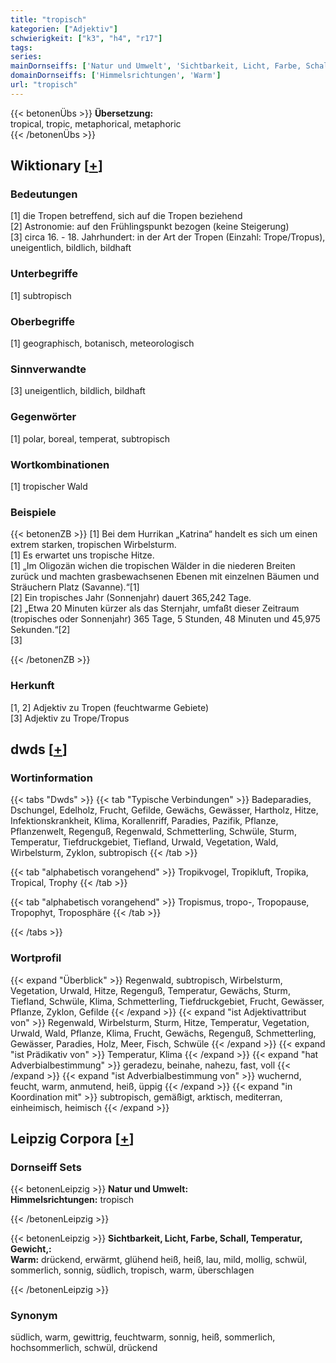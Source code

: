 ```yaml
---
title: "tropisch"
kategorien: ["Adjektiv"]
schwierigkeit: ["k3", "h4", "r17"]
tags:
series:
mainDornseiffs: ['Natur und Umwelt', 'Sichtbarkeit, Licht, Farbe, Schall, Temperatur, Gewicht,']
domainDornseiffs: ['Himmelsrichtungen', 'Warm']
url: "tropisch"
---
```


{{< betonenÜbs >}}
**Übersetzung:**  
tropical, tropic, metaphorical, metaphoric  
{{< /betonenÜbs >}}

## Wiktionary [[+](https://de.wiktionary.org/wiki/tropisch)]

### Bedeutungen
[1] die Tropen betreffend, sich auf die Tropen beziehend  
[2] Astronomie: auf den Frühlingspunkt bezogen (keine Steigerung)  
[3] circa 16. - 18. Jahrhundert: in der Art der Tropen (Einzahl: Trope/Tropus), uneigentlich, bildlich, bildhaft  

### Unterbegriffe
[1] subtropisch  

### Oberbegriffe
[1] geographisch, botanisch, meteorologisch  

### Sinnverwandte
[3] uneigentlich, bildlich, bildhaft  

### Gegenwörter
[1] polar, boreal, temperat, subtropisch  

### Wortkombinationen
[1] tropischer Wald  

### Beispiele
{{< betonenZB >}}
[1] Bei dem Hurrikan „Katrina“ handelt es sich um einen extrem starken, tropischen Wirbelsturm.  
[1] Es erwartet uns tropische Hitze.  
[1] „Im Oligozän wichen die tropischen Wälder in die niederen Breiten zurück und machten grasbewachsenen Ebenen mit einzelnen Bäumen und Sträuchern Platz (Savanne).“[1]  
[2] Ein tropisches Jahr (Sonnenjahr) dauert 365,242 Tage.  
[2] „Etwa 20 Minuten kürzer als das Sternjahr, umfaßt dieser Zeitraum (tropisches oder Sonnenjahr) 365 Tage, 5 Stunden, 48 Minuten und 45,975 Sekunden.“[2]  
[3]  

{{< /betonenZB >}}
### Herkunft
[1, 2] Adjektiv zu Tropen (feuchtwarme Gebiete)  
[3] Adjektiv zu Trope/Tropus  



## dwds [[+](https://www.dwds.de/wb/tropisch)]

### Wortinformation
{{< tabs "Dwds" >}}
{{< tab "Typische Verbindungen" >}}
Badeparadies, Dschungel, Edelholz, Frucht, Gefilde, Gewächs, Gewässer, Hartholz, Hitze, Infektionskrankheit, Klima, Korallenriff, Paradies, Pazifik, Pflanze, Pflanzenwelt, Regenguß, Regenwald, Schmetterling, Schwüle, Sturm, Temperatur, Tiefdruckgebiet, Tiefland, Urwald, Vegetation, Wald, Wirbelsturm, Zyklon, subtropisch
{{< /tab >}}

{{< tab "alphabetisch vorangehend" >}}
Tropikvogel, Tropikluft, Tropika, Tropical, Trophy
{{< /tab >}}

{{< tab "alphabetisch vorangehend" >}}
Tropismus, tropo-, Tropopause, Tropophyt, Troposphäre
{{< /tab >}}

{{< /tabs >}}

### Wortprofil
{{< expand "Überblick" >}} Regenwald, subtropisch, Wirbelsturm, Vegetation, Urwald, Hitze, Regenguß, Temperatur, Gewächs, Sturm, Tiefland, Schwüle, Klima, Schmetterling, Tiefdruckgebiet, Frucht, Gewässer, Pflanze, Zyklon, Gefilde {{< /expand >}}
{{< expand "ist Adjektivattribut von" >}} Regenwald, Wirbelsturm, Sturm, Hitze, Temperatur, Vegetation, Urwald, Wald, Pflanze, Klima, Frucht, Gewächs, Regenguß, Schmetterling, Gewässer, Paradies, Holz, Meer, Fisch, Schwüle {{< /expand >}}
{{< expand "ist Prädikativ von" >}} Temperatur, Klima {{< /expand >}}
{{< expand "hat Adverbialbestimmung" >}} geradezu, beinahe, nahezu, fast, voll {{< /expand >}}
{{< expand "ist Adverbialbestimmung von" >}} wuchernd, feucht, warm, anmutend, heiß, üppig {{< /expand >}}
{{< expand "in Koordination mit" >}} subtropisch, gemäßigt, arktisch, mediterran, einheimisch, heimisch {{< /expand >}}

## Leipzig Corpora [[+](https://corpora.uni-leipzig.de/en/res?word=tropisch&corpusId=deu_newscrawl-public_2018)]

### Dornseiff Sets
{{< betonenLeipzig >}}
**Natur und Umwelt:**  
**Himmelsrichtungen:** tropisch  

{{< /betonenLeipzig >}}


{{< betonenLeipzig >}}
**Sichtbarkeit, Licht, Farbe, Schall, Temperatur, Gewicht,:**  
**Warm:** drückend, erwärmt, glühend heiß, heiß, lau, mild, mollig, schwül, sommerlich, sonnig, südlich, tropisch, warm, überschlagen  

{{< /betonenLeipzig >}}

### Synonym
südlich, warm, gewittrig, feuchtwarm, sonnig, heiß, sommerlich, hochsommerlich, schwül, drückend


